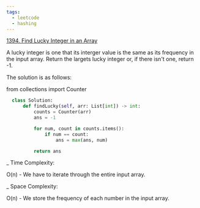 ```yaml
---
tags:
  - leetcode
  - hashing
---
```


<a href="https://leetcode.com/problems/find-lucky-integer-in-an-array/">
1394. Find Lucky Integer in an Array</a>

A lucky integer is one that its interger value is the same as its frequency in
the input array. Return the largets lucky integer or, if there isn't one, return
-1.

The solution is as follows:

from collections import Counter

```python
  class Solution:
      def findLucky(self, arr: List[int]) -> int:
          counts = Counter(arr)
          ans = -1

          for num, count in counts.items():
              if num == count:
                  ans = max(ans, num)

          return ans
```

\_ Time Complexity:

O(n) - We have to iterate through the entire input array.

\_ Space Complexity:

O(n) - We store the frequency of each number in the input array.
